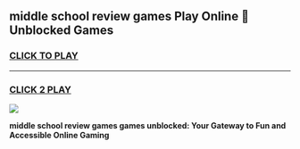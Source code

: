 
## middle school review games Play Online 👋 Unblocked Games
<h3>
<a href="https://news.freeplayer.one?title=middle_school_review_games&ref=17GH">CLICK TO PLAY</a></h3>
<hr>

<h3>
<a href="https://news.freeplayer.one?title=middle_school_review_games&ref=17GH">CLICK 2 PLAY</a>
  
</h3>

<a href="https://news.freeplayer.one?title=middle_school_review_games&ref=17GH/"><img src="https://clearcache.store/games.png"></a>


**middle school review games games unblocked: Your Gateway to Fun and Accessible Online Gaming**
